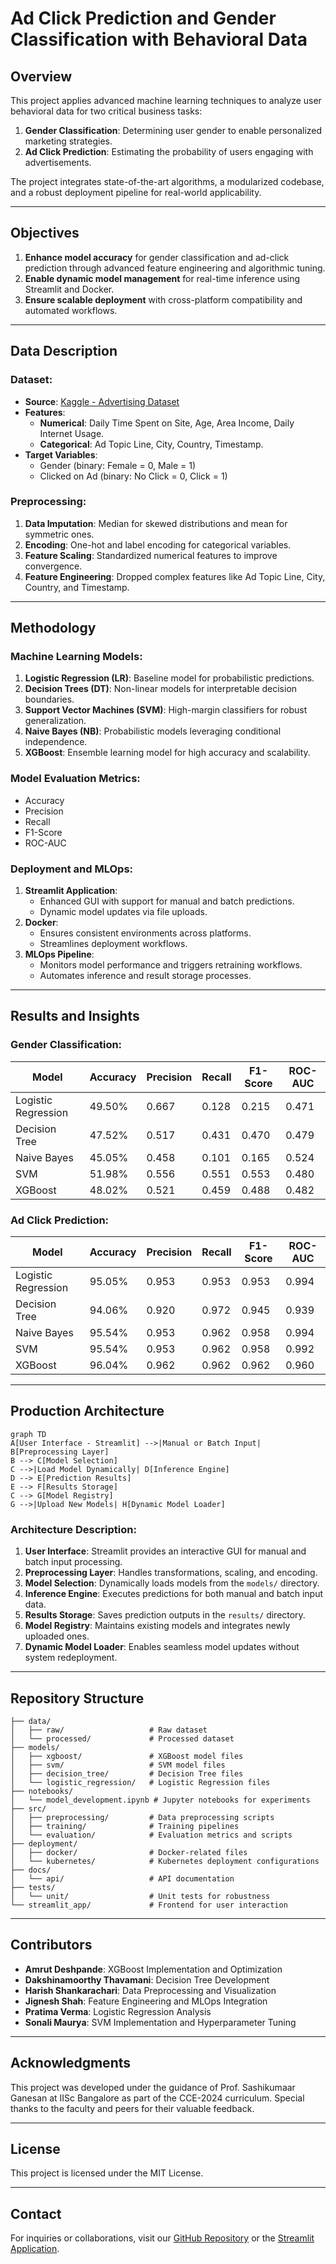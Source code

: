 
# Ad Click Prediction and Gender Classification with Behavioral Data

## Overview
This project applies advanced machine learning techniques to analyze user behavioral data for two critical business tasks:
1. **Gender Classification**: Determining user gender to enable personalized marketing strategies.
2. **Ad Click Prediction**: Estimating the probability of users engaging with advertisements.

The project integrates state-of-the-art algorithms, a modularized codebase, and a robust deployment pipeline for real-world applicability.

---

## Objectives
1. **Enhance model accuracy** for gender classification and ad-click prediction through advanced feature engineering and algorithmic tuning.
2. **Enable dynamic model management** for real-time inference using Streamlit and Docker.
3. **Ensure scalable deployment** with cross-platform compatibility and automated workflows.

---

## Data Description
### Dataset:
- **Source**: [Kaggle - Advertising Dataset](https://www.kaggle.com/datasets/hiimanshuagarwal/advertising-ef/data)
- **Features**: 
  - **Numerical**: Daily Time Spent on Site, Age, Area Income, Daily Internet Usage.
  - **Categorical**: Ad Topic Line, City, Country, Timestamp.
- **Target Variables**:
  - Gender (binary: Female = 0, Male = 1)
  - Clicked on Ad (binary: No Click = 0, Click = 1)

### Preprocessing:
1. **Data Imputation**: Median for skewed distributions and mean for symmetric ones.
2. **Encoding**: One-hot and label encoding for categorical variables.
3. **Feature Scaling**: Standardized numerical features to improve convergence.
4. **Feature Engineering**: Dropped complex features like Ad Topic Line, City, Country, and Timestamp.

---

## Methodology
### Machine Learning Models:
1. **Logistic Regression (LR)**: Baseline model for probabilistic predictions.
2. **Decision Trees (DT)**: Non-linear models for interpretable decision boundaries.
3. **Support Vector Machines (SVM)**: High-margin classifiers for robust generalization.
4. **Naive Bayes (NB)**: Probabilistic models leveraging conditional independence.
5. **XGBoost**: Ensemble learning model for high accuracy and scalability.

### Model Evaluation Metrics:
- Accuracy
- Precision
- Recall
- F1-Score
- ROC-AUC

### Deployment and MLOps:
1. **Streamlit Application**:
   - Enhanced GUI with support for manual and batch predictions.
   - Dynamic model updates via file uploads.
2. **Docker**:
   - Ensures consistent environments across platforms.
   - Streamlines deployment workflows.
3. **MLOps Pipeline**:
   - Monitors model performance and triggers retraining workflows.
   - Automates inference and result storage processes.

---


## Results and Insights

### Gender Classification:
| **Model**         | **Accuracy** | **Precision** | **Recall** | **F1-Score** | **ROC-AUC** |
|--------------------|--------------|---------------|------------|--------------|-------------|
| Logistic Regression| 49.50%      | 0.667         | 0.128      | 0.215        | 0.471       |
| Decision Tree      | 47.52%      | 0.517         | 0.431      | 0.470        | 0.479       |
| Naive Bayes        | 45.05%      | 0.458         | 0.101      | 0.165        | 0.524       |
| SVM                | 51.98%      | 0.556         | 0.551      | 0.553        | 0.480       |
| XGBoost            | 48.02%      | 0.521         | 0.459      | 0.488        | 0.482       |


### Ad Click Prediction:
| **Model**         | **Accuracy** | **Precision** | **Recall** | **F1-Score** | **ROC-AUC** |
|--------------------|--------------|---------------|------------|--------------|-------------|
| Logistic Regression| 95.05%      | 0.953         | 0.953      | 0.953        | 0.994       |
| Decision Tree      | 94.06%      | 0.920         | 0.972      | 0.945        | 0.939       |
| Naive Bayes        | 95.54%      | 0.953         | 0.962      | 0.958        | 0.994       |
| SVM                | 95.54%      | 0.953         | 0.962      | 0.958        | 0.992       |
| XGBoost            | 96.04%      | 0.962         | 0.962      | 0.962        | 0.960       |

---

## Production Architecture
```mermaid
graph TD
A[User Interface - Streamlit] -->|Manual or Batch Input| B[Preprocessing Layer]
B --> C[Model Selection]
C -->|Load Model Dynamically| D[Inference Engine]
D --> E[Prediction Results]
E --> F[Results Storage]
C --> G[Model Registry]
G -->|Upload New Models| H[Dynamic Model Loader]
```

### Architecture Description:
1. **User Interface**: Streamlit provides an interactive GUI for manual and batch input processing.
2. **Preprocessing Layer**: Handles transformations, scaling, and encoding.
3. **Model Selection**: Dynamically loads models from the `models/` directory.
4. **Inference Engine**: Executes predictions for both manual and batch input data.
5. **Results Storage**: Saves prediction outputs in the `results/` directory.
6. **Model Registry**: Maintains existing models and integrates newly uploaded ones.
7. **Dynamic Model Loader**: Enables seamless model updates without system redeployment.

---

## Repository Structure
```
├── data/
│   ├── raw/                   # Raw dataset
│   └── processed/             # Processed dataset
├── models/
│   ├── xgboost/               # XGBoost model files
│   ├── svm/                   # SVM model files
│   ├── decision_tree/         # Decision Tree files
│   └── logistic_regression/   # Logistic Regression files
├── notebooks/
│   └── model_development.ipynb # Jupyter notebooks for experiments
├── src/
│   ├── preprocessing/         # Data preprocessing scripts
│   ├── training/              # Training pipelines
│   └── evaluation/            # Evaluation metrics and scripts
├── deployment/
│   ├── docker/                # Docker-related files
│   └── kubernetes/            # Kubernetes deployment configurations
├── docs/
│   └── api/                   # API documentation
├── tests/
│   └── unit/                  # Unit tests for robustness
└── streamlit_app/             # Frontend for user interaction
```

---

## Contributors
- **Amrut Deshpande**: XGBoost Implementation and Optimization
- **Dakshinamoorthy Thavamani**: Decision Tree Development
- **Harish Shankarachari**: Data Preprocessing and Visualization
- **Jignesh Shah**: Feature Engineering and MLOps Integration
- **Pratima Verma**: Logistic Regression Analysis
- **Sonali Maurya**: SVM Implementation and Hyperparameter Tuning

---

## Acknowledgments
This project was developed under the guidance of Prof. Sashikumaar Ganesan at IISc Bangalore as part of the CCE-2024 curriculum. Special thanks to the faculty and peers for their valuable feedback.

---

## License
This project is licensed under the MIT License.

---

## Contact
For inquiries or collaborations, visit our [GitHub Repository](https://github.com/IISC-GROUP-5/) or the [Streamlit Application](https://iisc-group5.streamlit.app/).
